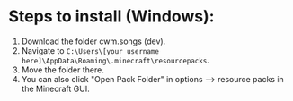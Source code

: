 # Steps to install (Windows):
1. Download the folder cwm.songs (dev).
2. Navigate to `C:\Users\[your username here]\AppData\Roaming\.minecraft\resourcepacks`.
3. Move the folder there.
4. You can also click "Open Pack Folder" in options --> resource packs in the Minecraft GUI.

